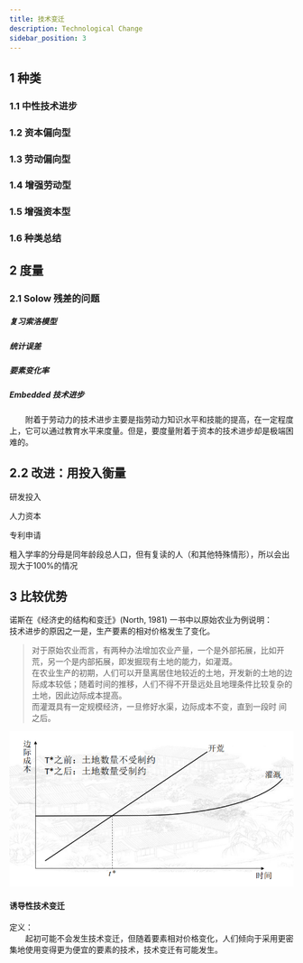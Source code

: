 ```yaml
---
title: 技术变迁
description: Technological Change
sidebar_position: 3
---
```


## 1 种类

### 1.1 中性技术进步

### 1.2 资本偏向型

### 1.3 劳动偏向型

### 1.4 增强劳动型

### 1.5 增强资本型

### 1.6 种类总结

## 2 度量

### 2.1 Solow 残差的问题

##### 复习索洛模型

##### 统计误差

##### 要素变化率

##### Embedded 技术进步

&emsp;&emsp;附着于劳动力的技术进步主要是指劳动力知识水平和技能的提高，在一定程度上，它可以通过教育水平来度量。但是，要度量附着于资本的技术进步却是极端困难的。

## 2.2 改进：用投入衡量

研发投入

人力资本

专利申请

粗入学率的分母是同年龄段总人口，但有复读的人（和其他特殊情形），所以会出现大于100%的情况

## 3 比较优势

诺斯在《经济史的结构和变迁》(North, 1981) 一书中以原始农业为例说明：  
技术进步的原因之一是，生产要素的相对价格发生了变化。

> 对于原始农业而言，有两种办法增加农业产量，一个是外部拓展，比如开荒，另一个是内部拓展，即发掘现有土地的能力，如灌溉。  
> 在农业生产的初期，人们可以开垦离居住地较近的土地，开发新的土地的边际成本较低；随着时间的推移，人们不得不开垦远处且地理条件比较复杂的土地，因此边际成本提高。  
> 而灌溉具有一定规模经济，一旦修好水渠，边际成本不变，直到一段时
间之后。

![原始农业的拓展路径](ysnytz.png)

#### 诱导性技术变迁

定义：  
&emsp;&emsp;起初可能不会发生技术变迁，但随着要素相对价格变化，人们倾向于采用更密集地使用变得更为便宜的要素的技术，技术变迁有可能发生。
